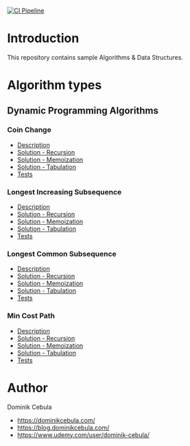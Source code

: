 [![CI Pipeline](https://github.com/dominikcebula/algorithms/actions/workflows/maven.yml/badge.svg)](https://github.com/dominikcebula/algorithms/actions/workflows/maven.yml)

# Introduction

This repository contains sample Algorithms & Data Structures.

# Algorithm types

## Dynamic Programming Algorithms

### Coin Change

* [Description](src%2Fmain%2Fjava%2Fcom%2Fdominikcebula%2Falgorithms%2Fdynamic%2Fprogramming%2Fcoin%2Fchange%2FREADME.md)
* [Solution - Recursion](src%2Fmain%2Fjava%2Fcom%2Fdominikcebula%2Falgorithms%2Fdynamic%2Fprogramming%2Fcoin%2Fchange%2FCoinChangeRecursion.java)
* [Solution - Memoization](src%2Fmain%2Fjava%2Fcom%2Fdominikcebula%2Falgorithms%2Fdynamic%2Fprogramming%2Fcoin%2Fchange%2FCoinChangeMemoization.java)
* [Solution - Tabulation](src%2Fmain%2Fjava%2Fcom%2Fdominikcebula%2Falgorithms%2Fdynamic%2Fprogramming%2Fcoin%2Fchange%2FCoinChangeTabulation.java)
* [Tests](src%2Ftest%2Fjava%2Fcom%2Fdominikcebula%2Falgorithms%2Fdynamic%2Fprogramming%2Fcoin%2Fchange%2FCoinChangeTest.java)

### Longest Increasing Subsequence

* [Description](src%2Fmain%2Fjava%2Fcom%2Fdominikcebula%2Falgorithms%2Fdynamic%2Fprogramming%2Flongest%2Fincreasing%2Fsubsequence%2FREADME.md)
* [Solution - Recursion](src%2Fmain%2Fjava%2Fcom%2Fdominikcebula%2Falgorithms%2Fdynamic%2Fprogramming%2Flongest%2Fincreasing%2Fsubsequence%2FLongestIncreasingSubsequenceRecursion.java)
* [Solution - Memoization](src%2Fmain%2Fjava%2Fcom%2Fdominikcebula%2Falgorithms%2Fdynamic%2Fprogramming%2Flongest%2Fincreasing%2Fsubsequence%2FLongestIncreasingSubsequenceMemoization.java)
* [Solution - Tabulation](src%2Fmain%2Fjava%2Fcom%2Fdominikcebula%2Falgorithms%2Fdynamic%2Fprogramming%2Flongest%2Fincreasing%2Fsubsequence%2FLongestIncreasingSubsequenceTabulation.java)
* [Tests](src%2Ftest%2Fjava%2Fcom%2Fdominikcebula%2Falgorithms%2Fdynamic%2Fprogramming%2Flongest%2Fincreasing%2Fsubsequence%2FLongestIncreasingSubsequenceTest.java)

### Longest Common Subsequence

* [Description](src%2Fmain%2Fjava%2Fcom%2Fdominikcebula%2Falgorithms%2Fdynamic%2Fprogramming%2Flongest%2Fcommon%2Fsubsequence%2FREADME.md)
* [Solution - Recursion](src%2Fmain%2Fjava%2Fcom%2Fdominikcebula%2Falgorithms%2Fdynamic%2Fprogramming%2Flongest%2Fcommon%2Fsubsequence%2FLongestCommonSubsequenceRecursion.java)
* [Solution - Memoization](src%2Fmain%2Fjava%2Fcom%2Fdominikcebula%2Falgorithms%2Fdynamic%2Fprogramming%2Flongest%2Fcommon%2Fsubsequence%2FLongestCommonSubsequenceMemoization.java)
* [Solution - Tabulation](src%2Fmain%2Fjava%2Fcom%2Fdominikcebula%2Falgorithms%2Fdynamic%2Fprogramming%2Flongest%2Fcommon%2Fsubsequence%2FLongestCommonSubsequenceTabulation.java)
* [Tests](src%2Ftest%2Fjava%2Fcom%2Fdominikcebula%2Falgorithms%2Fdynamic%2Fprogramming%2Flongest%2Fcommon%2Fsubsequence%2FLongestCommonSubsequenceTest.java)

### Min Cost Path

* [Description](src%2Fmain%2Fjava%2Fcom%2Fdominikcebula%2Falgorithms%2Fdynamic%2Fprogramming%2Fmin%2Fcost%2Fpath%2FREADME.md)
* [Solution - Recursion](src%2Fmain%2Fjava%2Fcom%2Fdominikcebula%2Falgorithms%2Fdynamic%2Fprogramming%2Fmin%2Fcost%2Fpath%2FMinCostPathRecursion.java)
* [Solution - Memoization](src%2Fmain%2Fjava%2Fcom%2Fdominikcebula%2Falgorithms%2Fdynamic%2Fprogramming%2Fmin%2Fcost%2Fpath%2FMinCostPathTabulation.java)
* [Solution - Tabulation](src%2Fmain%2Fjava%2Fcom%2Fdominikcebula%2Falgorithms%2Fdynamic%2Fprogramming%2Fmin%2Fcost%2Fpath%2FMinCostPathMemoization.java)
* [Tests](src%2Ftest%2Fjava%2Fcom%2Fdominikcebula%2Falgorithms%2Fdynamic%2Fprogramming%2Fmin%2Fcost%2Fpath%2FMinCostPathTest.java)

# Author

Dominik Cebula

* https://dominikcebula.com/
* https://blog.dominikcebula.com/
* https://www.udemy.com/user/dominik-cebula/
